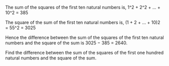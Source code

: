 The sum of the squares of the first ten natural numbers is,
	1^2 + 2^2 + ... + 10^2 = 385

The square of the sum of the first ten natural numbers is,
	(1 + 2 + ... + 10)2 = 55^2 = 3025

Hence the difference between the sum of the squares of the first ten natural numbers and the square of the sum is 3025 − 385 = 2640.

Find the difference between the sum of the squares of the first one hundred natural numbers and the square of the sum.